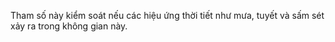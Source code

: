 Tham số này kiểm soát nếu các hiệu ứng thời tiết như mưa, tuyết và sấm sét xảy ra trong không gian này.